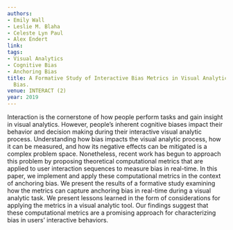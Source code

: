 ```yaml
---
authors:
- Emily Wall
- Leslie M. Blaha
- Celeste Lyn Paul
- Alex Endert
link:
tags:
- Visual Analytics
- Cognitive Bias
- Anchoring Bias
title: A Formative Study of Interactive Bias Metrics in Visual Analytics Using Anchoring
  Bias.
venue: INTERACT (2)
year: 2019
---
```

Interaction is the cornerstone of how people perform tasks and gain insight in visual analytics. However, people’s inherent cognitive biases impact their behavior and decision making during their interactive visual analytic process. Understanding how bias impacts the visual analytic process, how it can be measured, and how its negative effects can be mitigated is a complex problem space. Nonetheless, recent work has begun to approach this problem by proposing theoretical computational metrics that are applied to user interaction sequences to measure bias in real-time. In this paper, we implement and apply these computational metrics in the context of anchoring bias. We present the results of a formative study examining how the metrics can capture anchoring bias in real-time during a visual analytic task. We present lessons learned in the form of considerations for applying the metrics in a visual analytic tool. Our findings suggest that these computational metrics are a promising approach for characterizing bias in users’ interactive behaviors.